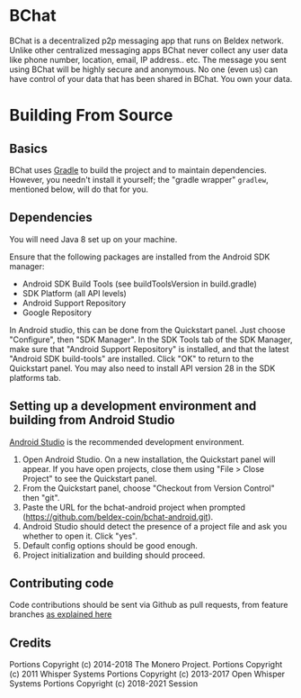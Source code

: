 BChat
======
BChat is a decentralized p2p messaging app that runs on Beldex network. Unlike other centralized messaging apps BChat never collect any user data like phone number, location, email, IP address.. etc. The message you sent using BChat will be highly secure and anonymous. No one (even us) can have control of your data that has been shared in BChat. You own your data.

Building From Source
==================

Basics
------

BChat uses [Gradle](http://gradle.org) to build the project and to maintain
dependencies.  However, you needn't install it yourself; the
"gradle wrapper" `gradlew`, mentioned below, will do that for you.

Dependencies
---------------
You will need Java 8 set up on your machine.

Ensure that the following packages are installed from the Android SDK manager:

* Android SDK Build Tools (see buildToolsVersion in build.gradle)
* SDK Platform (all API levels)
* Android Support Repository
* Google Repository

In Android studio, this can be done from the Quickstart panel. Just choose "Configure", then "SDK Manager". In the SDK Tools tab of the SDK Manager, make sure that "Android Support Repository" is installed, and that the latest "Android SDK build-tools" are installed. Click "OK" to return to the Quickstart panel. You may also need to install API version 28 in the SDK platforms tab.

Setting up a development environment and building from Android Studio
------------------------------------

[Android Studio](https://developer.android.com/sdk/installing/studio.html) is the recommended development environment.

1. Open Android Studio. On a new installation, the Quickstart panel will appear. If you have open projects, close them using "File > Close Project" to see the Quickstart panel.
2. From the Quickstart panel, choose "Checkout from Version Control" then "git".
3. Paste the URL for the bchat-android project when prompted (https://github.com/beldex-coin/bchat-android.git).
4. Android Studio should detect the presence of a project file and ask you whether to open it. Click "yes".
5. Default config options should be good enough.
6. Project initialization and building should proceed.

Contributing code
-----------------

Code contributions should be sent via Github as pull requests, from feature branches [as explained here](https://help.github.com/articles/using-pull-requests)

Credits
-------
Portions Copyright (c) 2014-2018 The Monero Project.
Portions Copyright (c) 2011 Whisper Systems
Portions Copyright (c) 2013-2017 Open Whisper Systems
Portions Copyright (c) 2018-2021 Session 

